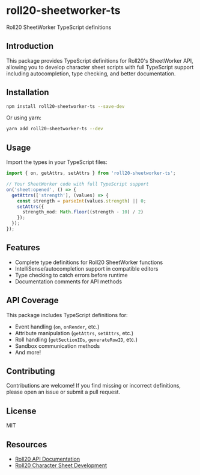# roll20-sheetworker-ts

Roll20 SheetWorker TypeScript definitions

## Introduction

This package provides TypeScript definitions for Roll20's SheetWorker API, allowing you to develop character sheet scripts with full TypeScript support including autocompletion, type checking, and better documentation.

## Installation

```bash
npm install roll20-sheetworker-ts --save-dev
```

Or using yarn:

```bash
yarn add roll20-sheetworker-ts --dev
```

## Usage

Import the types in your TypeScript files:

```typescript
import { on, getAttrs, setAttrs } from 'roll20-sheetworker-ts';

// Your SheetWorker code with full TypeScript support
on('sheet:opened', () => {
  getAttrs(['strength'], (values) => {
    const strength = parseInt(values.strength) || 0;
    setAttrs({
      strength_mod: Math.floor((strength - 10) / 2)
    });
  });
});
```

## Features

- Complete type definitions for Roll20 SheetWorker functions
- IntelliSense/autocompletion support in compatible editors
- Type checking to catch errors before runtime
- Documentation comments for API methods

## API Coverage

This package includes TypeScript definitions for:

- Event handling (`on`, `onRender`, etc.)
- Attribute manipulation (`getAttrs`, `setAttrs`, etc.)
- Roll handling (`getSectionIDs`, `generateRowID`, etc.)
- Sandbox communication methods
- And more!

## Contributing

Contributions are welcome! If you find missing or incorrect definitions, please open an issue or submit a pull request.

## License

MIT

## Resources

- [Roll20 API Documentation](https://wiki.roll20.net/Sheet_Worker_Scripts)
- [Roll20 Character Sheet Development](https://wiki.roll20.net/Building_Character_Sheets)
